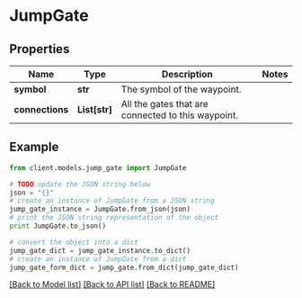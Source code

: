 # JumpGate

## Properties

Name | Type | Description | Notes
------------ | ------------- | ------------- | -------------
**symbol** | **str** | The symbol of the waypoint. |
**connections** | **List[str]** | All the gates that are connected to this waypoint. |

## Example

```python
from client.models.jump_gate import JumpGate

# TODO update the JSON string below
json = "{}"
# create an instance of JumpGate from a JSON string
jump_gate_instance = JumpGate.from_json(json)
# print the JSON string representation of the object
print JumpGate.to_json()

# convert the object into a dict
jump_gate_dict = jump_gate_instance.to_dict()
# create an instance of JumpGate from a dict
jump_gate_form_dict = jump_gate.from_dict(jump_gate_dict)
```

[[Back to Model list]](../README.md#documentation-for-models) [[Back to API list]](../README.md#documentation-for-api-endpoints) [[Back to README]](../README.md)
